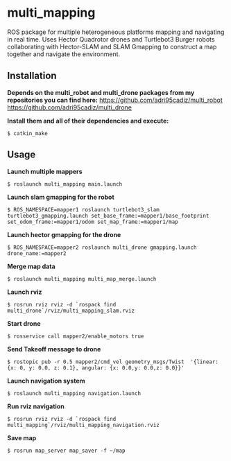 # multi_mapping

ROS package for multiple heterogeneous platforms mapping and navigating in real time. Uses Hector Quadrotor drones and Turtlebot3 Burger robots collaborating with Hector-SLAM and SLAM Gmapping to construct a map together and navigate the environment.

## Installation 

**Depends on the multi_robot and multi_drone packages from my repositories you can find here:**
https://github.com/adri95cadiz/multi_robot
https://github.com/adri95cadiz/multi_drone

**Install them and all of their dependencies and execute:**
```
$ catkin_make
```

## Usage

**Launch multiple mappers**
```
$ roslaunch multi_mapping main.launch
```

**Launch slam gmapping for the robot**
```
$ ROS_NAMESPACE=mapper1 roslaunch turtlebot3_slam turtlebot3_gmapping.launch set_base_frame:=mapper1/base_footprint set_odom_frame:=mapper1/odom set_map_frame:=mapper1/map
```

**Launch hector gmapping for the drone**
```
$ ROS_NAMESPACE=mapper2 roslaunch multi_drone gmapping.launch drone_name:=mapper2
```

**Merge map data**
```
$ roslaunch multi_mapping multi_map_merge.launch
```

**Launch rviz**
```
$ rosrun rviz rviz -d `rospack find multi_drone`/rviz/multi_mapping_slam.rviz
```

**Start drone**
```
$ rosservice call mapper2/enable_motors true
```

**Send Takeoff message to drone**
```
$ rostopic pub -r 0.5 mapper2/cmd_vel geometry_msgs/Twist  '{linear:  {x: 0, y: 0.0, z: 0.1}, angular: {x: 0.0,y: 0.0,z: 0.0}}'
```

**Launch navigation system**
```
$ roslaunch multi_mapping navigation.launch
```

**Run rviz navigation**
```
$ rosrun rviz rviz -d `rospack find multi_mapping`/rviz/multi_mapping_navigation.rviz
```

**Save map**
```
$ rosrun map_server map_saver -f ~/map
```
